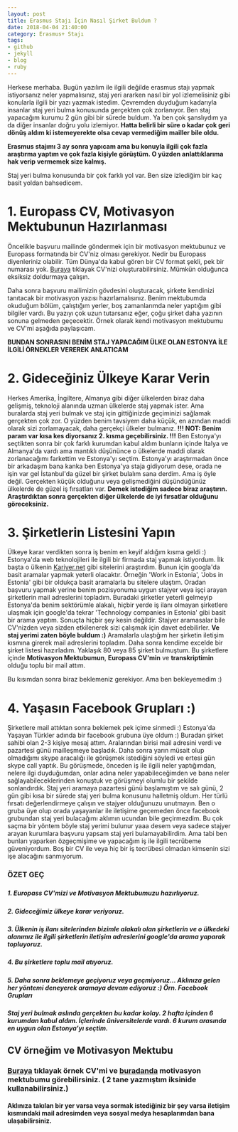 ```yaml
---
layout: post
title: Erasmus Stajı İçin Nasıl Şirket Buldum ?
date: 2018-04-04 21:40:00
category: Erasmus+ Stajı
tags:
- github
- jekyll
- blog
- ruby
---
```

Herkese merhaba. Bugün yazılım ile ilgili değilde erasmus stajı yapmak istiyorsanız neler yapmalısınız, staj yeri ararken nasıl bir yol izlemelisiniz gibi konularla ilgili bir yazı yazmak istedim. Çevremden duyduğum kadarıyla insanlar staj yeri bulma konusunda gerçekten çok zorlanıyor. Ben staj yapacağım kurumu 2 gün gibi bir sürede buldum. Ya ben çok şanslıydım ya da diğer insanlar doğru yolu izlemiyor. <strong>Hatta belirli bir süre o kadar çok geri dönüş aldım ki istemeyerekte olsa cevap vermediğim mailler bile oldu.</strong>

<strong>Erasmus stajımı 3 ay sonra yapıcam ama bu konuyla ilgili çok fazla araştırma yaptım ve çok fazla kişiyle görüştüm. O yüzden anlattıklarıma hak verip vermemek size kalmış.</strong>

Staj yeri bulma konusunda bir çok farklı yol var. Ben size izlediğim bir kaç basit yoldan bahsedicem.


<h1>1. Europass CV, Motivasyon Mektubunun Hazırlanması</h1>
Öncelikle başvuru mailinde göndermek için bir motivasyon mektubunuz ve Europass formatında bir CV'niz olması gerekiyor. Nedir bu Europass diyenleriniz olabilir. Tüm Dünya'da kabul gören bir CV format şekli, pek bir numarası yok. <a href="https://europass.cedefop.europa.eu/editors/tr/cv/compose" target="_blank">Buraya</a> tıklayak CV'nizi oluşturabilirsiniz. Mümkün olduğunca eksiksiz doldurmaya çalışın. 

Daha sonra başvuru mailimizin gövdesini oluşturacak, şirkete kendinizi tanıtacak bir motivasyon yazısı hazırlamalısınız. Benim mektubumda okuduğum bölüm, çalıştığım yerler, boş zamanlarımda neler yaptığım gibi bilgiler vardı. Bu yazıyı çok uzun tutarsanız eğer, çoğu şirket daha yazının sonuna gelmeden geçecektir. Örnek olarak kendi motivasyon mektubumu ve CV'mi aşağıda paylaşıcam. 

<strong>BUNDAN SONRASINI BENİM STAJ YAPACAĞIM ÜLKE OLAN ESTONYA İLE İLGİLİ ÖRNEKLER VEREREK ANLATICAM</strong>


<h1>2. Gideceğiniz Ülkeye Karar Verin</h1>

Herkes Amerika, İngiltere, Almanya gibi diğer ülkelerden biraz daha gelişmiş, teknoloji alanında uzman ülkelerde staj yapmak ister. Ama buralarda staj yeri bulmak ve staj için gittiğinizde geçiminizi sağlamak gerçekten çok zor. O yüzden benim tavsiyem daha küçük, en azından maddi olarak sizi zorlamayacak, daha gerçekçi ülkeler bulmanız. <strong>!!! NOT: Benim param var kısa kes diyorsanız 2. kısma geçebilirsiniz. !!!</strong> Ben Estonya'yı seçtikten sonra bir çok farklı kurumdan kabul aldım bunların içinde İtalya ve Almanya'da vardı ama mantıklı düşününce o ülkelerde maddi olarak zorlanacağımı farkettim ve Estonya'yı seçtim. Estonya'yı araştırmadan önce bir arkadaşım bana kanka ben Estonya'ya staja gidiyorum dese, orada ne işin var gel İstanbul'da güzel bir şirket bulalım sana derdim. Ama iş öyle değil. Gerçekten küçük olduğunu veya gelişmediğini düşündüğünüz ülkelerde de güzel iş fırsatları var. <strong>Demek istediğim sadece biraz araştırın. Araştırdıktan sonra gerçekten diğer ülkelerde de iyi fırsatlar olduğunu göreceksiniz.</strong>

<h1>3. Şirketlerin Listesini Yapın</h1>

Ülkeye karar verdikten sonra iş benim en keyif aldığım kısma geldi :) Estonya'da web teknolojileri ile ilgili bir firmada staj yapmak istiyordum. İlk başta o ülkenin <a href="www.kariyer.net">Kariyer.net</a> gibi sitelerini araştırdım. Bunun için googla'da basit aramalar yapmak yeterli olacaktır. Örneğin 'Work in Estonia', 'Jobs in Estonia' gibi bir oldukça basit aramalarla bu sitelere ulaştım. Oradan başvuru yapmak yerine benim pozisyonuma uygun stajyer veya işçi arayan şirketlerin mail adreslerini topladım. Buradaki şirketler yeterli gelmeyip Estonya'da benim sektörümle alakalı, hiçbir yerde iş ilanı olmayan şirketlere ulaşmak için google'da tekrar 'Technology companies in Estonia' gibi basit bir arama yaptım. Sonuçta hiçbir şey kesin değildir. Stajyer aramasalar bile CV'nizden veya sizden etkilenerek sizi çalışmak için davet edebilirler. <strong>Ve staj yerimi zaten böyle buldum :)</strong> Aramalarla ulaştığım her şirketin iletişim kısmına girerek mail adreslerini topladım.
Daha sonra kendime excelde bir şirket listesi hazırladım. Yaklaşık 80 veya 85 şirket bulmuştum. Bu şirketlere içinde <strong>Motivasyon Mektubumun</strong>, <strong>Europass CV'min</strong> ve <strong>transkriptimin</strong> olduğu toplu bir mail attım.

Bu kısımdan sonra biraz beklemeniz gerekiyor. Ama ben bekleyemedim :) 

<h1>4. Yaşasın Facebook Grupları :)</h1>
Şirketlere mail attıktan sonra beklemek pek içime sinmedi :) Estonya'da Yaşayan Türkler adında bir facebook grubuna üye oldum :) Buradan şirket sahibi olan 2-3 kişiye mesaj attım. Aralarından birisi mail adresini verdi ve pazartesi günü mailleşmeye başladık. Daha sonra yarın müsait olup olmadığımı skype aracalığı ile görüşmek istediğini söyledi ve ertesi gün skype call yaptık. Bu görüşmede, önceden iş ile ilgili neler yaptığımdan, nelere ilgi duyduğumdan, onlar adına neler yapabileceğimden ve bana neler sağlayabileceklerinden konuştuk ve görüşmeyi olumlu bir şekilde sonlandırdık. Staj yeri aramaya pazartesi günü başlamıştım ve salı günü, 2 gün gibi kısa bir sürede staj yeri bulma konusunu halletmiş oldum. Her türlü fırsatı değerlendirmeye çalışın ve stajyer olduğunuzu unutmayın. Ben o gruba üye olup orada yaşayanlar ile iletişime geçemeden önce facebook grubundan staj yeri bulacağımı aklımın ucundan bile geçirmezdim. Bu çok saçma bir yöntem böyle staj yerimi bulunur yaaa desem veya sadece stajyer arayan kurumlara başvuru yapsam staj yeri bulamayabilirdim. Ama tabi ben bunları yaparken özgeçmişime ve yapacağım iş ile ilgili tecrübeme güveniyordum. Boş bir CV ile veya hiç bir iş tecrübesi olmadan kimsenin sizi işe alacağını sanmıyorum.

<h3>ÖZET GEÇ<h3>

<h5>1. Europass CV'mizi ve Motivasyon Mektubumuzu hazırlıyoruz.<h5>
<h5>2. Gideceğimiz ülkeye karar veriyoruz.<h5>
<h5>3. Ülkenin iş ilanı sitelerinden bizimle alakalı olan şirketlerin ve o ülkedeki alanımız ile ilgili şirketlerin iletişim adreslerini google'da arama yaparak topluyoruz.<h5>
<h5>4. Bu şirketlere toplu mail atıyoruz.<h5>
<h5>5. Daha sonra beklemeye geçiyoruz veya geçmiyoruz... Aklınıza gelen her yöntemi deneyerek aramaya devam ediyoruz :) Örn. Facebook Grupları<h5>


Staj yeri bulmak aslında gerçekten bu kadar kolay. 2 hafta içinden 6 kurumdan kabul aldım. İçlerinde üniversitelerde vardı. 6 kurum arasında en uygun olan Estonya'yı seçtim.

<h2>CV örneğim ve Motivasyon Mektubu</h2>

<h3><a href="cv.pdf">Buraya</a> tıklayak örnek CV'mi ve <a href="motivation-letter.pdf">buradanda</a> motivasyon mektubumu görebilirsiniz. ( 2 tane yazmıştım iksinide kullanabilirsiniz.)</h3>


<h4>Aklınıza takılan bir yer varsa veya sormak istediğiniz bir şey varsa iletişim kısmındaki mail adresimden veya sosyal medya hesaplarımdan bana ulaşabilirsiniz.</h4>

<style>
   
</style>
